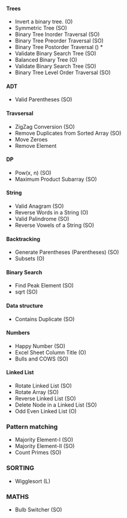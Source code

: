 #### Trees
* Invert a binary tree. (O)
* Symmetric Tree (SO)
* Binary Tree Inorder Traversal (SO)
* Binary Tree Preorder Traversal (SO)
* Binary Tree Postorder Traversal () *
* Validate Binary Search Tree (SO)
* Balanced Binary Tree (O)
* Validate Binary Search Tree (SO)
* Binary Tree Level Order Traversal (SO)

#### ADT
* Valid Parentheses (SO)


#### Travsersal
* ZigZag Conversion (SO)
* Remove Duplicates from Sorted Array (SO)
* Move Zeroes
* Remove Element

#### DP
* Pow(x, n) (SO)
* Maximum Product Subarray (SO)

#### String
* Valid Anagram (SO)
* Reverse Words in a String (O)
* Valid Palindrome (SO)
* Reverse Vowels of a String (SO)

#### Backtracking
* Generate Parentheses (Parentheses) (SO)
* Subsets (O)

#### Binary Search
* Find Peak Element (SO)
* sqrt		(SO)

#### Data structure
* Contains Duplicate (SO)

#### Numbers
* Happy Number (SO)
* Excel Sheet Column Title (O)
* Bulls and COWS (SO)

#### Linked List
* Rotate Linked List (SO)
* Rotate Array (SO)
* Reverse Linked List (SO)
* Delete Node in a Linked List (SO)
* Odd Even Linked List (O)

### Pattern matching
* Majority Element-I (SO)
* Majority Element-II (SO)
* Count Primes (SO)

### SORTING
* Wigglesort (L)

### MATHS
* Bulb Switcher (SO)


